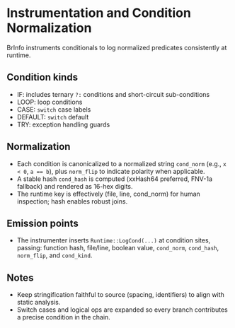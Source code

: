 # Instrumentation and Condition Normalization

BrInfo instruments conditionals to log normalized predicates consistently at runtime.

## Condition kinds

- IF: includes ternary `?:` conditions and short-circuit sub-conditions
- LOOP: loop conditions
- CASE: `switch` case labels
- DEFAULT: `switch` default
- TRY: exception handling guards

## Normalization

- Each condition is canonicalized to a normalized string `cond_norm` (e.g., `x < 0`, `a == b`), plus `norm_flip` to indicate polarity when applicable.
- A stable hash `cond_hash` is computed (xxHash64 preferred, FNV-1a fallback) and rendered as 16-hex digits.
- The runtime key is effectively (file, line, cond_norm) for human inspection; hash enables robust joins.

## Emission points

- The instrumenter inserts `Runtime::LogCond(...)` at condition sites, passing: function hash, file/line, boolean value, `cond_norm`, `cond_hash`, `norm_flip`, and `cond_kind`.

## Notes

- Keep stringification faithful to source (spacing, identifiers) to align with static analysis.
- Switch cases and logical ops are expanded so every branch contributes a precise condition in the chain.
